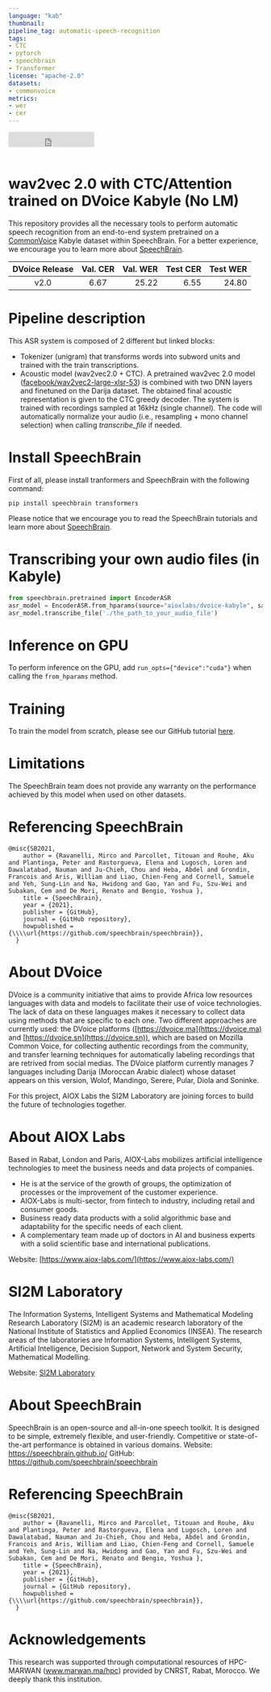 ```yaml
---
language: "kab"
thumbnail:
pipeline_tag: automatic-speech-recognition
tags:
- CTC
- pytorch
- speechbrain
- Transformer
license: "apache-2.0"
datasets:
- commonvoice
metrics:
- wer
- cer
---
```


<iframe src="https://ghbtns.com/github-btn.html?user=speechbrain&repo=speechbrain&type=star&count=true&size=large&v=2" frameborder="0" scrolling="0" width="170" height="30" title="GitHub"></iframe>
<br/><br/>

# wav2vec 2.0 with CTC/Attention trained on DVoice Kabyle (No LM)
This repository provides all the necessary tools to perform automatic speech
recognition from an end-to-end system pretrained on a [CommonVoice](https://commonvoice.mozilla.org/) Kabyle dataset within
SpeechBrain. For a better experience, we encourage you to learn more about
[SpeechBrain](https://speechbrain.github.io).

| DVoice Release | Val. CER | Val. WER | Test CER | Test WER |
|:-------------:|:---------------------------:| -----:| -----:| -----:|
| v2.0 | 6.67 | 25.22 | 6.55 | 24.80 |

# Pipeline description
This ASR system is composed of 2 different but linked blocks:
- Tokenizer (unigram) that transforms words into subword units and trained with
the train transcriptions.
- Acoustic model (wav2vec2.0 + CTC). A pretrained wav2vec 2.0 model ([facebook/wav2vec2-large-xlsr-53](https://huggingface.co/facebook/wav2vec2-large-xlsr-53)) is combined with two DNN layers and finetuned on the Darija dataset.
The obtained final acoustic representation is given to the CTC greedy decoder.
The system is trained with recordings sampled at 16kHz (single channel).
The code will automatically normalize your audio (i.e., resampling + mono channel selection) when calling *transcribe_file* if needed.

# Install SpeechBrain
First of all, please install tranformers and SpeechBrain with the following command:
```
pip install speechbrain transformers
```
Please notice that we encourage you to read the SpeechBrain tutorials and learn more about
[SpeechBrain](https://speechbrain.github.io).

# Transcribing your own audio files (in Kabyle)
```python
from speechbrain.pretrained import EncoderASR
asr_model = EncoderASR.from_hparams(source="aioxlabs/dvoice-kabyle", savedir="pretrained_models/asr-wav2vec2-dvoice-wol")
asr_model.transcribe_file('./the_path_to_your_audio_file')
```

# Inference on GPU
To perform inference on the GPU, add  `run_opts={"device":"cuda"}`  when calling the `from_hparams` method.

# Training
To train the model from scratch, please see our GitHub tutorial [here](https://github.com/AIOXLABS/DVoice).

# Limitations
The SpeechBrain team does not provide any warranty on the performance achieved by this model when used on other datasets.

# Referencing SpeechBrain
```
@misc{SB2021,
    author = {Ravanelli, Mirco and Parcollet, Titouan and Rouhe, Aku and Plantinga, Peter and Rastorgueva, Elena and Lugosch, Loren and Dawalatabad, Nauman and Ju-Chieh, Chou and Heba, Abdel and Grondin, Francois and Aris, William and Liao, Chien-Feng and Cornell, Samuele and Yeh, Sung-Lin and Na, Hwidong and Gao, Yan and Fu, Szu-Wei and Subakan, Cem and De Mori, Renato and Bengio, Yoshua },
    title = {SpeechBrain},
    year = {2021},
    publisher = {GitHub},
    journal = {GitHub repository},
    howpublished = {\\\\url{https://github.com/speechbrain/speechbrain}},
  }
```

# About DVoice
DVoice is a community initiative that aims to provide Africa low resources languages with data and models to facilitate their use of voice technologies. The lack of data on these languages makes it necessary to collect data using methods that are specific to each one. Two different approaches are currently used: the DVoice platforms ([https://dvoice.ma](https://dvoice.ma) and [https://dvoice.sn](https://dvoice.sn)), which are based on Mozilla Common Voice, for collecting authentic recordings from the community, and transfer learning techniques for automatically labeling recordings that are retrived from social medias. The DVoice platform currently manages 7 languages including Darija (Moroccan Arabic dialect) whose dataset appears on this version, Wolof, Mandingo, Serere, Pular, Diola and Soninke.

For this project, AIOX Labs the SI2M Laboratory are joining forces to build the future of technologies together.

# About AIOX Labs
Based in Rabat, London and Paris, AIOX-Labs mobilizes artificial intelligence technologies to meet the business needs and data projects of companies.

- He is at the service of the growth of groups, the optimization of processes or the improvement of the customer experience.
- AIOX-Labs is multi-sector, from fintech to industry, including retail and consumer goods.
- Business ready data products with a solid algorithmic base and adaptability for the specific needs of each client.
- A complementary team made up of doctors in AI and business experts with a solid scientific base and international publications.

Website: [https://www.aiox-labs.com/](https://www.aiox-labs.com/)

# SI2M Laboratory
The Information Systems, Intelligent Systems and Mathematical Modeling Research Laboratory (SI2M) is an academic research laboratory of the National Institute of Statistics and Applied Economics (INSEA). The research areas of the laboratories are Information Systems, Intelligent Systems, Artificial Intelligence, Decision Support, Network and System Security, Mathematical Modelling.

Website: [SI2M Laboratory](https://insea.ac.ma/index.php/pole-recherche/equipe-de-recherche/150-laboratoire-de-recherche-en-systemes-d-information-systemes-intelligents-et-modelisation-mathematique)

# About SpeechBrain
SpeechBrain is an open-source and all-in-one speech toolkit. It is designed to be simple, extremely flexible, and user-friendly. Competitive or state-of-the-art performance is obtained in various domains.
Website: https://speechbrain.github.io/
GitHub: https://github.com/speechbrain/speechbrain


# Referencing SpeechBrain
```
@misc{SB2021,
    author = {Ravanelli, Mirco and Parcollet, Titouan and Rouhe, Aku and Plantinga, Peter and Rastorgueva, Elena and Lugosch, Loren and Dawalatabad, Nauman and Ju-Chieh, Chou and Heba, Abdel and Grondin, Francois and Aris, William and Liao, Chien-Feng and Cornell, Samuele and Yeh, Sung-Lin and Na, Hwidong and Gao, Yan and Fu, Szu-Wei and Subakan, Cem and De Mori, Renato and Bengio, Yoshua },
    title = {SpeechBrain},
    year = {2021},
    publisher = {GitHub},
    journal = {GitHub repository},
    howpublished = {\\\\url{https://github.com/speechbrain/speechbrain}},
  }
```
# Acknowledgements
This research was supported through computational resources of HPC-MARWAN (www.marwan.ma/hpc) provided by CNRST, Rabat, Morocco. We deeply thank this institution.